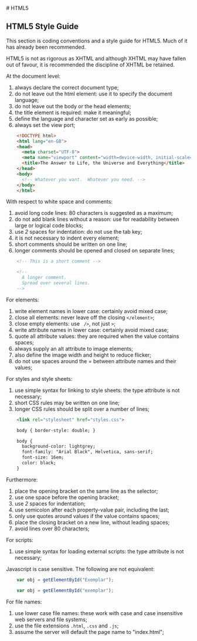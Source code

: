 <!DOCTYPE html>
<html>

<head>
    <meta charset="UTF-8" />
    <link rel="stylesheet" href="../styles/style-sheet.css" />
</head>

<body>
# HTML5


## HTML5 Style Guide

This section is coding conventions and a style guide for HTML5.
Much of it has already been recommended.

HTML5 is not as rigorous as XHTML and although XHTML may have fallen out of favour,
it is recommended the discipline of XHTML be retained.

<!-- Document Level -->

At the document level:

 1. always declare the correct document type;
 1. do not leave out the html element:  use it to specify the document language;
 1. do not leave out the body or the head elements;
 1. the title element is required:  make it meaningful;
 1. define the language and character set as early as possible;
 1. always set the view port;

```html
    <!DOCTYPE html>
    <html lang="en-GB">
    <head>
      <meta charset="UTF-8">
      <meta name="viewport" content="width=device-width, initial-scale=1.0">
      <title>The Answer to Life, the Universe and Everything</title>
    </head>
    <body>
      <!-- Whatever you want.  Whatever you need. -->
    </body>
    </html>
```

<!-- White Space and Comments -->

With respect to white space and comments:

 1. avoid long code lines:  80 characters is suggested as a maximum;
 1. do not add blank lines without a reason:  use for readability between large or logical code blocks;
 1. use *2* spaces for indentation:  do not use the tab key;
 1. it is not necessary to indent every element;
 1. short comments should be written on one line;
 1. longer comments should be opened and closed on separate lines;


```html
    <!-- This is a short comment -->

    <!--
      A longer comment.
      Spread over several lines.
    -->
```

<!-- Elements and Attributes -->

For elements:

 1. write element names  in lower case:  certainly avoid mixed case;
 1. close all elements:  never leave off the closing `</element>`;
 1. close empty elements:  use ` />`, not just `>`;
 1. write attribute names in lower case:  certainly avoid mixed case;
 1. quote all attribute values:  they are required when the value contains spaces;
 1. always supply an alt attribute to image elements;
 1. also define the image width and height to reduce flicker;
 1. do not use spaces around the *=* between attribute names and their values;

<!-- Style Sheets -->

For styles and style sheets:

 1. use simple syntax for linking to style sheets:  the type attribute is not necessary;
 1. short CSS rules may be written on one line;
 1. longer CSS rules should be split over a number of lines;

```html
    <link rel="stylesheet" href="styles.css">

    body { border-style: double; }

    body {
      background-color: lightgrey;
      font-family: "Arial Black", Helvetica, sans-serif;
      font-size: 16em;
      color: black;
    }
```

Furthermore:

 1. place the opening bracket on the same line as the selector;
 1. use one space before the opening bracket;
 1. use *2* spaces for indentation;
 1. use semicolon after each property-value pair, including the last;
 1. only use quotes around values if the value contains spaces;
 1. place the closing bracket on a new line, without leading spaces;
 1. avoid lines over 80 characters;

<!-- Loading Javascript -->

For scripts:

 1. use simple syntax for loading external scripts:  the type attribute is not necessary;

Javascript is case sensitive.  The following are not equivalent:

```javascript
    var obj = getElementById("Exemplar");

    var obj = getElementById("exemplar");
```

<!-- Lower case files names -->

For file names:

 1. use lower case file names:  these work with case and case insensitive web servers and file systems;
 1. use the file extensions `.html`, `.css` and `.js`;
 1. assume the server will default the page name to "index.html";

</body>
</html>
